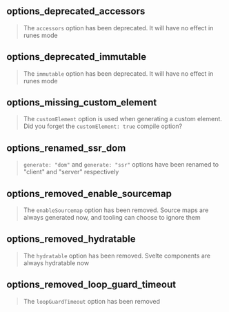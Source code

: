 ## options_deprecated_accessors

> The `accessors` option has been deprecated. It will have no effect in runes mode

## options_deprecated_immutable

> The `immutable` option has been deprecated. It will have no effect in runes mode

## options_missing_custom_element

> The `customElement` option is used when generating a custom element. Did you forget the `customElement: true` compile option?

## options_renamed_ssr_dom

> `generate: "dom"` and `generate: "ssr"` options have been renamed to "client" and "server" respectively

## options_removed_enable_sourcemap

> The `enableSourcemap` option has been removed. Source maps are always generated now, and tooling can choose to ignore them

## options_removed_hydratable

> The `hydratable` option has been removed. Svelte components are always hydratable now

## options_removed_loop_guard_timeout

> The `loopGuardTimeout` option has been removed
